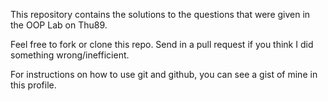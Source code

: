 This repository contains the solutions to the questions that were given in the OOP Lab on Thu89. 

Feel free to fork or clone this repo. Send in a pull request if you think I did something wrong/inefficient.

For instructions on how to use git and github, you can see a gist of mine in this profile.
